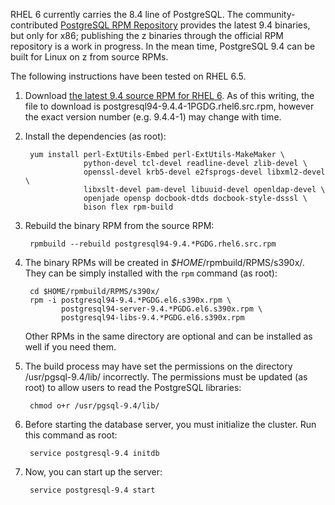 RHEL 6 currently carries the 8.4 line of PostgreSQL. The community-contributed [PostgreSQL RPM Repository](http://yum.postgresql.org/) provides the latest 9.4 binaries, but only for x86; publishing the z binaries through the official RPM repository is a work in progress. In the mean time, PostgreSQL 9.4 can be built for Linux on z from source RPMs.

The following instructions have been tested on RHEL 6.5.

1. Download [the latest 9.4 source RPM for RHEL 6](http://yum.postgresql.org/srpms/9.4/redhat/rhel-6-x86_64/). As of this writing, the file to download is postgresql94-9.4.4-1PGDG.rhel6.src.rpm, however the exact version number (e.g. 9.4.4-1) may change with time.

2. Install the dependencies (as root):

        yum install perl-ExtUtils-Embed perl-ExtUtils-MakeMaker \
                    python-devel tcl-devel readline-devel zlib-devel \
                    openssl-devel krb5-devel e2fsprogs-devel libxml2-devel \
                    libxslt-devel pam-devel libuuid-devel openldap-devel \
                    openjade opensp docbook-dtds docbook-style-dsssl \
                    bison flex rpm-build

3. Rebuild the binary RPM from the source RPM:

        rpmbuild --rebuild postgresql94-9.4.*PGDG.rhel6.src.rpm

4. The binary RPMs will be created in _$HOME_/rpmbuild/RPMS/s390x/. They can be simply installed with the `rpm` command (as root):

        cd $HOME/rpmbuild/RPMS/s390x/
        rpm -i postgresql94-9.4.*PGDG.el6.s390x.rpm \
               postgresql94-server-9.4.*PGDG.el6.s390x.rpm \
               postgresql94-libs-9.4.*PGDG.el6.s390x.rpm

   Other RPMs in the same directory are optional and can be installed as well if you need them.

5. The build process may have set the permissions on the directory /usr/pgsql-9.4/lib/ incorrectly. The permissions must be updated (as root) to allow users to read the PostgreSQL libraries:

        chmod o+r /usr/pgsql-9.4/lib/

6. Before starting the database server, you must initialize the cluster. Run this command as root:

        service postgresql-9.4 initdb

7. Now, you can start up the server:

        service postgresql-9.4 start